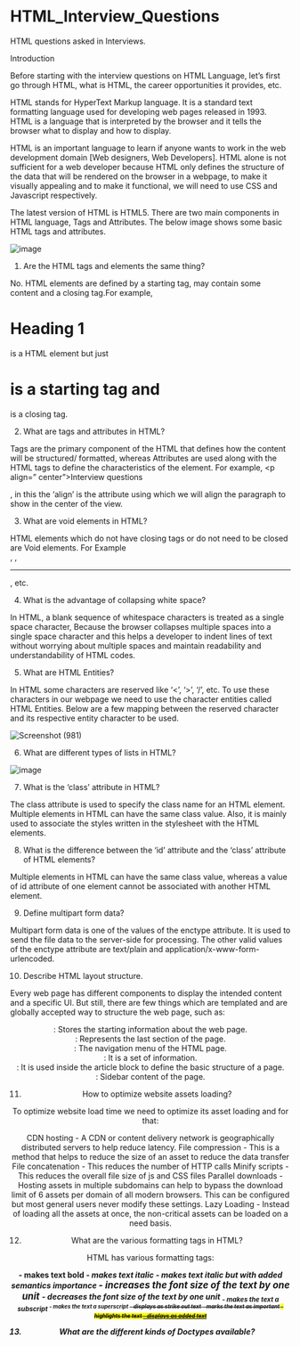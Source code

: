 # HTML_Interview_Questions
HTML questions asked in Interviews.

Introduction

Before starting with the interview questions on HTML Language, let’s first go through HTML, what is HTML, the career opportunities it provides, etc.

HTML stands for HyperText Markup language. It is a standard text formatting language used for developing web pages released in 1993. HTML is a language that is interpreted by the browser and it tells the browser what to display and how to display.

HTML is an important language to learn if anyone wants to work in the web development domain [Web designers, Web Developers]. HTML alone is not sufficient for a web developer because HTML only defines the structure of the data that will be rendered on the browser in a webpage, to make it visually appealing and to make it functional, we will need to use CSS and Javascript respectively. 

The latest version of HTML is HTML5. There are two main components in HTML language, Tags and Attributes. The below image shows some basic HTML tags and attributes.

![image](https://user-images.githubusercontent.com/81725794/182292498-dae2eefa-36db-40f3-90c7-bef77739014b.png)

1. Are the HTML tags and elements the same thing?

No. HTML elements are defined by a starting tag, may contain some content and a closing tag.For example, <h1>Heading 1</h1> is a HTML element but just <h1> is a starting tag and </h1> is a closing tag.

2. What are tags and attributes in HTML?

Tags are the primary component of the HTML that defines how the content will be structured/ formatted, whereas Attributes are used along with the HTML tags to define the characteristics of the element. For example, <p align=” center”>Interview questions</p>, in this the ‘align’ is the attribute using which we will align the paragraph to show in the center of the view.

3. What are void elements in HTML?

HTML elements which do not have closing tags or do not need to be closed are Void elements. For Example <br />, <img />, <hr />, etc.

4. What is the advantage of collapsing white space?

In HTML, a blank sequence of whitespace characters is treated as a single space character, Because the browser collapses multiple spaces into a single space character and this helps a developer to indent lines of text without worrying about multiple spaces and maintain readability and understandability of HTML codes.

5. What are HTML Entities?

In HTML some characters are reserved like ‘<’, ‘>’, ‘/’, etc. To use these characters in our webpage we need to use the character entities called HTML Entities. Below are a few mapping between the reserved character and its respective entity character to be used.

![Screenshot (981)](https://user-images.githubusercontent.com/81725794/182524905-07cc67c8-3791-4b49-83b3-5c1b3ee7fd0b.png)

6. What are different types of lists in HTML?

![image](https://user-images.githubusercontent.com/81725794/182524968-d136cd7c-1f0a-4133-afe9-aff8af509288.png)

7. What is the ‘class’ attribute in HTML?

The class attribute is used to specify the class name for an HTML element. Multiple elements in HTML can have the same class value. Also, it is mainly used to associate the styles written in the stylesheet with the HTML elements.

8. What is the difference between the ‘id’ attribute and the ‘class’ attribute of HTML elements?

Multiple elements in HTML can have the same class value, whereas a value of id attribute of one element cannot be associated with another HTML element.

9. Define multipart form data?

Multipart form data is one of the values of the enctype attribute. It is used to send the file data to the server-side for processing. The other valid values of the enctype attribute are text/plain and application/x-www-form-urlencoded.

10. Describe HTML layout structure.

Every web page has different components to display the intended content and a specific UI. But still, there are few things which are templated and are globally accepted way to structure the web page, such as:

<header>: Stores the starting information about the web page.
<footer>: Represents the last section of the page.
<nav>: The navigation menu of the HTML page.
<article>: It is a set of information.
<section>: It is used inside the article block to define the basic structure of a page.
<aside>: Sidebar content of the page.
  
11. How to optimize website assets loading?
  
To optimize website load time we need to optimize its asset loading and for that:

CDN hosting - A CDN or content delivery network is geographically distributed servers to help reduce latency.
File compression - This is a method that helps to reduce the size of an asset to reduce the data transfer
File concatenation - This reduces the number of HTTP calls
Minify scripts - This reduces the overall file size of js and CSS files
Parallel downloads - Hosting assets in multiple subdomains can help to bypass the download limit of 6 assets per domain of all modern browsers. This can be configured but most general users never modify these settings.
Lazy Loading - Instead of loading all the assets at once, the non-critical assets can be loaded on a need basis.
  
12. What are the various formatting tags in HTML?
  
 HTML has various formatting tags:

<b> - makes text bold
<i> - makes text italic
<em> - makes text italic but with added semantics importance
<big> - increases the font size of the text by one unit
<small> - decreases the font size of the text by one unit
<sub> - makes the text a subscript
<sup> - makes the text a superscript
<del> - displays as strike out text
<strong> - marks the text as important
<mark> - highlights the text
<ins> - displays as added text
  
13. What are the different kinds of Doctypes available?
